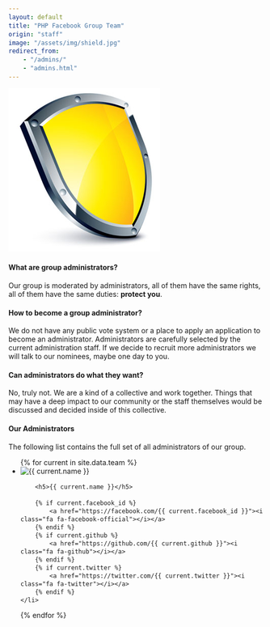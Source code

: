 ```yaml
---
layout: default
title: "PHP Facebook Group Team"
origin: "staff"
image: "/assets/img/shield.jpg"
redirect_from:
    - "/admins/"
    - "admins.html"
---
```


![Administrators](/assets/img/shield.jpg "Administrators")

#### What are group administrators?

Our group is moderated by administrators, all of them have the same rights, all
of them have the same duties: **protect you**.

#### How to become a group administrator?

We do not have any public vote system or a place to apply an application to
become an administrator. Administrators are carefully selected by the current
administration staff. If we decide to recruit more administrators we will talk
to our nominees, maybe one day to you.

#### Can administrators do what they want?

No, truly not. We are a kind of a collective and work together. Things that may
have a deep impact to our community or the staff themselves would be discussed
and decided inside of this collective.

#### Our Administrators

The following list contains the full set of all administrators of our group.

<ul class="medium-block-grid-3">
{% for current in site.data.team %}
    <li>
        <img src="{{ current.avatar }}" alt="{{ current.name }}" class="th left" style="margin-right: 10px">

        <h5>{{ current.name }}</h5>

        {% if current.facebook_id %}
            <a href="https://facebook.com/{{ current.facebook_id }}"><i class="fa fa-facebook-official"></i></a>
        {% endif %}
        {% if current.github %}
            <a href="https://github.com/{{ current.github }}"><i class="fa fa-github"></i></a>
        {% endif %}
        {% if current.twitter %}
            <a href="https://twitter.com/{{ current.twitter }}"><i class="fa fa-twitter"></i></a>
        {% endif %}
    </li>
{% endfor %}
</ul>

<div id="fb-root"></div>
<script>
window.fbAsyncInit = function() {
  FB.init({
    appId      : '566418756821183',
    xfbml      : true,
    version    : 'v2.0'
    });
  };

  (function(d, s, id){
    var js, fjs = d.getElementsByTagName(s)[0];
    if (d.getElementById(id)) {return;}
    js = d.createElement(s); js.id = id;
    js.src = "//connect.facebook.net/en_US/sdk.js";
    fjs.parentNode.insertBefore(js, fjs);
    }(document, 'script', 'facebook-jssdk'));
</script>
